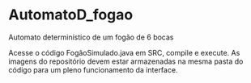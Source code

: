 # AutomatoD_fogao
Automato determinístico de um fogão de 6 bocas

Acesse o código FogãoSimulado.java em SRC, compile e execute.
As imagens do repositório devem estar armazenadas na mesma pasta do código para um pleno funcionamento da interface.
